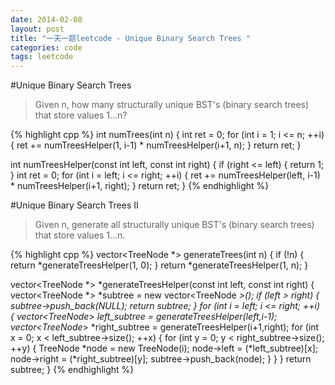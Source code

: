```yaml
---
date: 2014-02-08
layout: post
title: "一天一题leetcode - Unique Binary Search Trees "
categories: code
tags: leetcode
---
```


#Unique Binary Search Trees   
>Given n, how many structurally unique BST's (binary search trees) that store values 1...n?   

<!--more-->
{% highlight cpp %}
int numTrees(int n) {
    int ret = 0;
    for (int i = 1; i <= n; ++i) {
        ret += numTreesHelper(1, i-1) * numTreesHelper(i+1, n); 
    }
    return ret;
}

int numTreesHelper(const int left, const int right) {
    if (right <= left) {
        return 1;
    }
    int ret = 0;
    for (int i = left; i <= right; ++i) {
        ret += numTreesHelper(left, i-1) * numTreesHelper(i+1, right);
    }
    return ret;
}
{% endhighlight %}

#Unique Binary Search Trees II   
>Given n, generate all structurally unique BST's (binary search trees) that store values 1...n.   

{% highlight cpp %}
vector<TreeNode *> generateTrees(int n) {
    if (!n) {
        return *generateTreesHelper(1, 0);
    }
    return *generateTreesHelper(1, n);
}

vector<TreeNode *> *generateTreesHelper(const int left, const int right) {
    vector<TreeNode *> *subtree = new vector<TreeNode *>();
    if (left > right) {
        subtree->push_back(NULL);
        return subtree;
    }
    for (int i = left; i <= right; ++i) {
        vector<TreeNode*> *left_subtree = generateTreesHelper(left,i-1);
        vector<TreeNode*> *right_subtree = generateTreesHelper(i+1,right);
        for (int x = 0; x < left_subtree->size(); ++x) {
            for (int y = 0; y < right_subtree->size(); ++y) {
                TreeNode *node = new TreeNode(i);
                node->left = (*left_subtree)[x];
                node->right = (*right_subtree)[y];
                subtree->push_back(node);
            }
        }
    }
    return subtree;
}
{% endhighlight %}